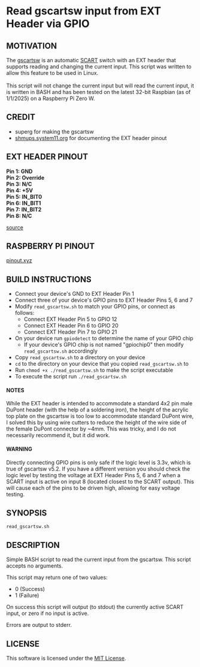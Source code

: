 # Read gscartsw input from EXT Header via GPIO

## MOTIVATION

The [gscartsw](https://www.retrorgb.com/gscartsw.html)
is an automatic [SCART](https://www.retrorgb.com/scarttodisplay.html) switch
with an EXT header that supports reading and changing the current input. This
script was written to allow this feature to be used in Linux.
<br><br>
This script will not change the current input but will read the current input,
it is written in BASH and has been tested on the latest 32-bit Raspbian
(as of 1/1/2025) on a Raspberry Pi Zero W.

## CREDIT

- superg for making the gscartsw
- [shmups.system11.org](https://shmups.system11.org) for documenting the
EXT header pinout

## EXT HEADER PINOUT

**Pin 1: GND**<br>
**Pin 2: Override**<br>
**Pin 3: N/C**<br>
**Pin 4: +5V**<br>
**Pin 5: IN_BIT0**<br>
**Pin 6: IN_BIT1**<br>
**Pin 7: IN_BIT2**<br>
**Pin 8: N/C**<br>

[source](https://shmups.system11.org/viewtopic.php?t=50851&start=3060)

## RASPBERRY PI PINOUT

[pinout.xyz](https://pinout.xyz)

## BUILD INSTRUCTIONS

- Connect your device's GND to EXT Header Pin 1
- Connect three of your device's GPIO pins to EXT Header Pins 5, 6 and 7
- Modify ```read_gscartsw.sh``` to match your GPIO pins, or connect as follows:
  - Connect EXT Header Pin 5 to GPIO 12
  - Connect EXT Header Pin 6 to GPIO 20
  - Connect EXT Header Pin 7 to GPIO 21
- On your device run ```gpiodetect``` to determine the name of your GPIO chip
  - If your device's GPIO chip is not named "gpiochip0" then modify
```read_gscartsw.sh``` accordingly
- Copy ```read_gscartsw.sh``` to a directory on your device 
- ```cd``` to the directory on your device that you copied
```read_gscartsw.sh``` to
- Run ```chmod +x ./read_gscartsw.sh``` to make the script executable
- To execute the script run ```./read_gscartsw.sh```

#### NOTES

While the EXT header is intended to accommodate a standard 4x2 pin male
DuPont header (with the help of a soldering iron), the height of the acrylic
top plate on the gscartsw is too low to accommodate standard DuPont wire,
I solved this by using wire cutters to reduce the height of the wire
side of the female DuPont connector by ~4mm. This was tricky, and I do not
necessarily recommend it, but it did work.

#### WARNING

Directly connecting GPIO pins is only safe if the logic level is 3.3v, which
is true of gscartsw v5.2. If you have a different version you should check
the logic level by testing the voltage at EXT Header Pins 5, 6 and 7 when 
a SCART input is active on input 8 (located closest to the SCART output). This
will cause each of the pins to be driven high, allowing for easy
voltage testing.

## SYNOPSIS

```read_gscartsw.sh```

## DESCRIPTION

Simple BASH script to read the current input from the gscartsw. This script
accepts no arguments.

This script may return one of two values:
 - 0 (Success)
 - 1 (Failure)

On success this script will output (to stdout) the currently active
SCART input, or zero if no input is active.

Errors are output to stderr.

## LICENSE
This software is licensed under the
[MIT License](https://opensource.org/licenses/MIT).
